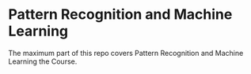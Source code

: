 # Pattern Recognition and Machine Learning

The maximum part of this repo covers Pattern Recognition and Machine Learning the Course.
